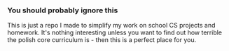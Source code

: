 ### You should probably ignore this
This is just a repo I made to simplify my work on school CS projects and homework. It's nothing interesting unless you want to find out how terrible the polish core curriculum is - then this is a perfect place for you.